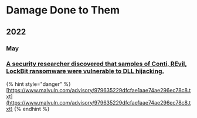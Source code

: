 # Damage Done to Them

## 2022

### May

### [A security researcher discovered that samples of Conti, REvil, LockBit ransomware were vulnerable to DLL hijacking.](https://securityaffairs.co/wordpress/130883/malware/stoppin-ransomware-with-dll-hijacking.html)

{% hint style="danger" %}
[https://www.malvuln.com/advisory/979635229dfcfae1aae74ae296ec78c8.txt](https://www.malvuln.com/advisory/979635229dfcfae1aae74ae296ec78c8.txt)
{% endhint %}
